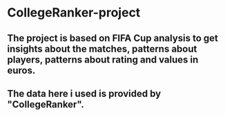 
# CollegeRanker-project
## The project is based on FIFA Cup analysis to get insights about the matches, patterns about players, patterns about rating and values in euros. 
## The data here i used is provided by "CollegeRanker".
